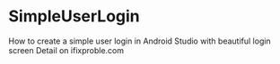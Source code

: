 # SimpleUserLogin
How to create a simple user login in Android Studio with beautiful login screen
Detail on ifixproble.com
